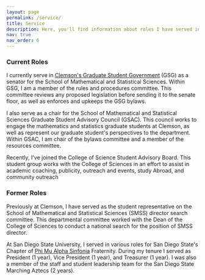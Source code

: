 ```yaml
---
layout: page
permalink: /service/
title: Service
description: Here, you'll find information about roles I have served in for various organizations.
nav: true
nav_order: 6
---
```



### Current Roles

I currently serve in [Clemson's Graduate Student Government](https://gsg.people.clemson.edu/) (GSG) as a senator for the School of Mathematical and Statistical Sciences. Within GSG, I am a member of the rules and procedures committee. This committee reviews any proposed legislation before sending it to the senate floor, as well as enforces and upkeeps the GSG bylaws.

I also serve as a chair for the School of Mathematical and Statistical Sciences Graduate Student Advisory Council (GSAC). This council works to engage the mathematics and statistics graduate students at Clemson, as well as represent our graduate student's perspectives to the department. Within GSAC, I am chair of the bylaws committee and a member of the resources committee.

Recently, I've joined the College of Science Student Advisory Board. This student group works with the College of Sciences in an effort to assist in academic coaching, publicity, outreach and events, study Abroad, and community outreach

### Former Roles

Previously at Clemson, I have served as the student representative on the School of Mathematical and Statistical Sciences (SMSS) director search committee. This departmental committee worked with the Dean of the College of Sciences to conduct a national search for the position of SMSS director.

At San Diego State University, I served in various roles for San Diego State's Chapter of [Phi Mu Alpha Sinfonia](https://www.sinfonia.org/) Fraternity. During my tenure I served as President (1 year), Vice President (1 year), and Treasurer (1 year). I was also a member of the staff and student leadership team for the San Diego State Marching Aztecs (2 years).

